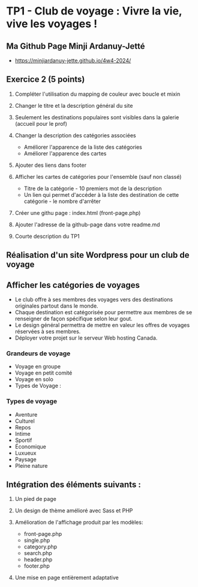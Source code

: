 # TP1 - Club de voyage : Vivre la vie, vive les voyages !

## Ma Github Page Minji Ardanuy-Jetté

- https://minjiardanuy-jette.github.io/4w4-2024/

## Exercice 2 (5 points)

1. Compléter l'utilisation du mapping de couleur avec boucle et mixin
2. Changer le titre et la description général du site
3. Seulement les destinations populaires sont visibles dans la galerie (accueil pour le prof)
4. Changer la description des catégories associées

   - Améliorer l'apparence de la liste des catégories
   - Améliorer l'apparence des cartes

5. Ajouter des liens dans footer
6. Afficher les cartes de catégories pour l'ensemble (sauf non classé)

   - Titre de la catégorie - 10 premiers mot de la description
   - Un lien qui permet d'accéder à la liste des destination de cette catégorie - le nombre d'arrêter

7. Créer une githu page : index.html (front-page.php)
8. Ajouter l'adresse de la github-page dans votre readme.md
9. Courte description du TP1

## Réalisation d'un site Wordpress pour un club de voyage

## Afficher les catégories de voyages

- Le club offre à ses membres des voyages vers des destinations originales partout dans le monde.
- Chaque destination est catégorisée pour permettre aux membres de se renseigner de façon spécifique selon leur gout.
- Le design général permettra de mettre en valeur les offres de voyages réservées à ses membres.
- Déployer votre projet sur le serveur Web hosting Canada.

### Grandeurs de voyage

- Voyage en groupe
- Voyage en petit comité
- Voyage en solo
- Types de Voyage :

### Types de voyage

- Aventure
- Culturel
- Repos
- Intime
- Sportif
- Économique
- Luxueux
- Paysage
- Pleine nature

## Intégration des éléments suivants :

1. Un pied de page

2. Un design de thème amélioré avec Sass et PHP

3. Amélioration de l'affichage produit par les modèles:

   - front-page.php
   - single.php
   - category.php
   - search.php
   - header.php
   - footer.php

4. Une mise en page entièrement adaptative
